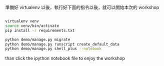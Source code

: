 準備好 virtualenv 以後，執行好下面的指令以後，就可以開始本次的 workshop


```bash

virtualenv venv
source venv/bin/activate
pip install -r requirements.txt

python demo/manage.py migrate
python demo/manage.py runscript create_default_data
python demo/manage.py shell_plus --notebook

```

than click the ipython notebook file to enjoy the workshop
